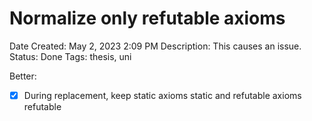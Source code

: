 # Normalize only refutable axioms

Date Created: May 2, 2023 2:09 PM
Description: This causes an issue.
Status: Done
Tags: thesis, uni

Better:

- [x]  During replacement, keep static axioms static and refutable axioms refutable
